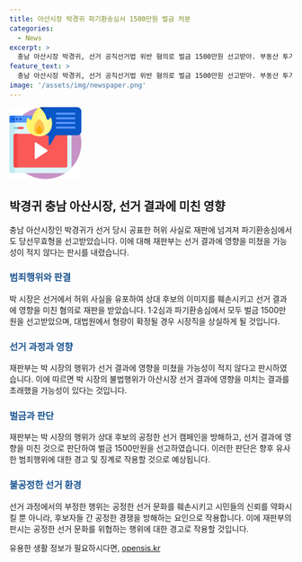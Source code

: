 ```yaml
---
title: 아산시장 박경귀 파기환송심서 1500만원 벌금 처분
categories:
  - News
excerpt: >
  충남 아산시장 박경귀, 선거 공직선거법 위반 혐의로 벌금 1500만원 선고받아. 부동산 투기 의혹 제기하며 허위 사실 공표, 선거결과 영향 가능성 논란. 벌금 1·2심에서도 선고된 박 시장은 대법원에서 형이 확정되면 즉시 시장직 상실 예상. 과거 파기환송심에서도 무효형 선고 받고, 재판부는 투기 의혹 공표로 선거 결과 영향 미칠 가능성 적지 않다 판시.
feature_text: >
  충남 아산시장 박경귀, 선거 공직선거법 위반 혐의로 벌금 1500만원 선고받아. 부동산 투기 의혹 제기하며 허위 사실 공표, 선거결과 영향 가능성 논란. 벌금 1·2심에서도 선고된 박 시장은 대법원에서 형이 확정되면 즉시 시장직 상실 예상. 과거 파기환송심에서도 무효형 선고 받고, 재판부는 투기 의혹 공표로 선거 결과 영향 미칠 가능성 적지 않다 판시.
image: '/assets/img/newspaper.png'
---
```


<p><img src="/assets/img/news.png" alt="rentncar 속보" /></p>

<h2 data-ke-size="size26">박경귀 충남 아산시장, 선거 결과에 미친 영향</h2>

<p data-ke-size="size16">충남 아산시장인 박경귀가 선거 당시 공표한 허위 사실로 재판에 넘겨져 파기환송심에서도 당선무효형을 선고받았습니다. 이에 대해 재판부는 선거 결과에 영향을 미쳤을 가능성이 적지 않다는 판시를 내렸습니다.</p>

<h3><b><span style="color: #1a5490;">범죄행위와 판결</span></b></h3>

<p data-ke-size="size16">박 시장은 선거에서 허위 사실을 유포하여 상대 후보의 이미지를 훼손시키고 선거 결과에 영향을 미친 혐의로 재판을 받았습니다. 1·2심과 파기환송심에서 모두 벌금 1500만원을 선고받았으며, 대법원에서 형량이 확정될 경우 시장직을 상실하게 될 것입니다.</p>

<h3><b><span style="color: #1a5490;">선거 과정과 영향</span></b></h3>

<p data-ke-size="size16">재판부는 박 시장의 행위가 선거 결과에 영향을 미쳤을 가능성이 적지 않다고 판시하였습니다. 이에 따르면 박 시장의 불법행위가 아산시장 선거 결과에 영향을 미치는 결과를 초래했을 가능성이 있다는 것입니다. </p>

<h3><b><span style="color: #1a5490;">벌금과 판단</span></b></h3>

<p data-ke-size="size16">재판부는 박 시장의 행위가 상대 후보의 공정한 선거 캠페인을 방해하고, 선거 결과에 영향을 미친 것으로 판단하여 벌금 1500만원을 선고하였습니다. 이러한 판단은 향후 유사한 범죄행위에 대한 경고 및 징계로 작용할 것으로 예상됩니다.</p>

<h3><b><span style="color: #1a5490;">불공정한 선거 환경</span></b></h3>

<p data-ke-size="size16">선거 과정에서의 부정한 행위는 공정한 선거 문화를 훼손시키고 시민들의 신뢰를 약화시킬 뿐 아니라, 후보자들 간 공정한 경쟁을 방해하는 요인으로 작용합니다. 이에 재판부의 판시는 공정한 선거 문화를 위협하는 행위에 대한 경고로 작용할 것입니다.</p>
유용한 생활 정보가 필요하시다면, <a href="https://opensis.kr" rel="dofollow">opensis.kr</a>


